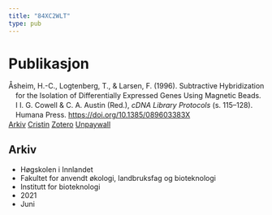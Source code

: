 ```yaml
---
title: "84XC2WLT"
type: pub
---
```

<h1>Publikasjon</h1>
<article id="csl-bib-container-84XC2WLT" class="csl-bib-container">
  <div class="csl-bib-body" style="line-height: 1.35; padding-left: 1em; text-indent:-1em;">
  <div class="csl-entry">&#xC5;sheim, H.-C., Logtenberg, T., &amp; Larsen, F. (1996). Subtractive Hybridization for the Isolation of Differentially Expressed Genes Using Magnetic Beads. I I. G. Cowell &amp; C. A. Austin (Red.), <i>cDNA Library Protocols</i> (s. 115&#x2013;128). Humana Press. <a href="https://doi.org/10.1385/089603383X">https://doi.org/10.1385/089603383X</a></div>
</div>
  <div class="csl-bib-buttons">
    <a href="#taxonomy-article-84XC2WLT" class="csl-bib-button">Arkiv</a>
    <a href="https://app.cristin.no/results/show.jsf?id=1916506" alt="Cristin URL" class="csl-bib-button">Cristin</a>
    <a href="http://zotero.org/groups/5402882/items/84XC2WLT" alt="Zotero URL" class="csl-bib-button">Zotero</a>
    <a href="https://doi.org/10.1385/0-89603-383-x:115" class="csl-bib-button">Unpaywall</a>
  </div>
  <div id="csl-bib-meta-container-84XC2WLT"></div>
</article>
<div id="csl-bib-meta-84XC2WLT" class="csl-bib-meta">
  <article id="taxonomy-article-84XC2WLT" class="taxonomy-article">
    <h1>Arkiv</h1>
    <ul>
      <li>Høgskolen i Innlandet</li>
      <li>Fakultet for anvendt økologi, landbruksfag og bioteknologi</li>
      <li>Institutt for bioteknologi</li>
      <li>2021</li>
      <li>Juni</li>
    </ul>
  </article>
</div>
